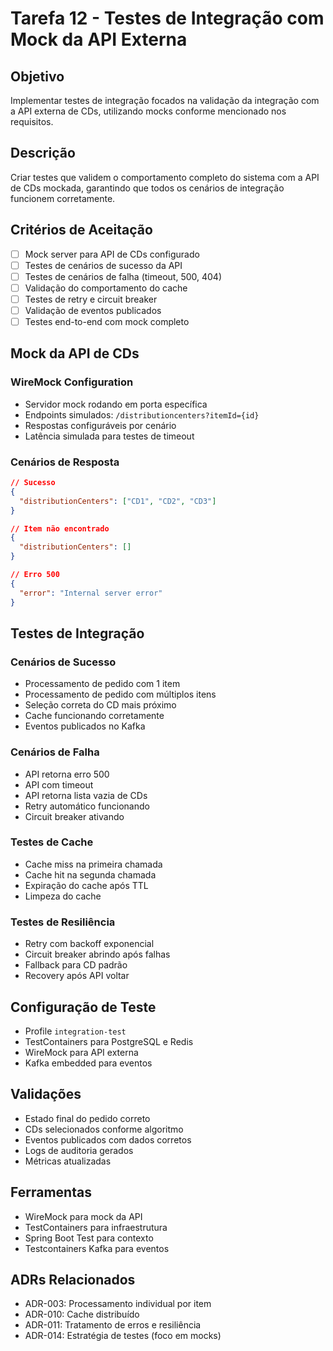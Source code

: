 # Tarefa 12 - Testes de Integração com Mock da API Externa

## Objetivo

Implementar testes de integração focados na validação da integração com a API externa de CDs, utilizando mocks conforme mencionado nos requisitos.

## Descrição

Criar testes que validem o comportamento completo do sistema com a API de CDs mockada, garantindo que todos os cenários de integração funcionem corretamente.

## Critérios de Aceitação

- [ ] Mock server para API de CDs configurado
- [ ] Testes de cenários de sucesso da API
- [ ] Testes de cenários de falha (timeout, 500, 404)
- [ ] Validação do comportamento do cache
- [ ] Testes de retry e circuit breaker
- [ ] Validação de eventos publicados
- [ ] Testes end-to-end com mock completo

## Mock da API de CDs

### WireMock Configuration

- Servidor mock rodando em porta específica
- Endpoints simulados: `/distributioncenters?itemId={id}`
- Respostas configuráveis por cenário
- Latência simulada para testes de timeout

### Cenários de Resposta

```json
// Sucesso
{
  "distributionCenters": ["CD1", "CD2", "CD3"]
}

// Item não encontrado
{
  "distributionCenters": []
}

// Erro 500
{
  "error": "Internal server error"
}
```

## Testes de Integração

### Cenários de Sucesso

- Processamento de pedido com 1 item
- Processamento de pedido com múltiplos itens
- Seleção correta do CD mais próximo
- Cache funcionando corretamente
- Eventos publicados no Kafka

### Cenários de Falha

- API retorna erro 500
- API com timeout
- API retorna lista vazia de CDs
- Retry automático funcionando
- Circuit breaker ativando

### Testes de Cache

- Cache miss na primeira chamada
- Cache hit na segunda chamada
- Expiração do cache após TTL
- Limpeza do cache

### Testes de Resiliência

- Retry com backoff exponencial
- Circuit breaker abrindo após falhas
- Fallback para CD padrão
- Recovery após API voltar

## Configuração de Teste

- Profile `integration-test`
- TestContainers para PostgreSQL e Redis
- WireMock para API externa
- Kafka embedded para eventos

## Validações

- Estado final do pedido correto
- CDs selecionados conforme algoritmo
- Eventos publicados com dados corretos
- Logs de auditoria gerados
- Métricas atualizadas

## Ferramentas

- WireMock para mock da API
- TestContainers para infraestrutura
- Spring Boot Test para contexto
- Testcontainers Kafka para eventos

## ADRs Relacionados

- ADR-003: Processamento individual por item
- ADR-010: Cache distribuído
- ADR-011: Tratamento de erros e resiliência
- ADR-014: Estratégia de testes (foco em mocks)
